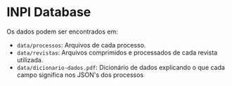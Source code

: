 # INPI Database

Os dados podem ser encontrados em:

-   `data/processos`: Arquivos de cada processo.
-   `data/revistas`: Arquivos comprimidos e processados de cada revista utilizada.
-   `data/dicionario-dados.pdf`: Dicionário de dados explicando o que cada campo significa nos JSON's dos processos
